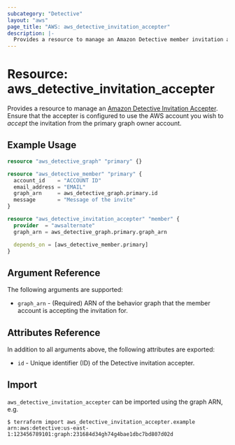 ```yaml
---
subcategory: "Detective"
layout: "aws"
page_title: "AWS: aws_detective_invitation_accepter"
description: |-
  Provides a resource to manage an Amazon Detective member invitation accepter.
---
```


# Resource: aws_detective_invitation_accepter

Provides a resource to manage an [Amazon Detective Invitation Accepter](https://docs.aws.amazon.com/detective/latest/APIReference/API_AcceptInvitation.html). Ensure that the accepter is configured to use the AWS account you wish to _accept_ the invitation from the primary graph owner account.

## Example Usage

```terraform
resource "aws_detective_graph" "primary" {}

resource "aws_detective_member" "primary" {
  account_id    = "ACCOUNT ID"
  email_address = "EMAIL"
  graph_arn     = aws_detective_graph.primary.id
  message       = "Message of the invite"
}

resource "aws_detective_invitation_accepter" "member" {
  provider  = "awsalternate"
  graph_arn = aws_detective_graph.primary.graph_arn

  depends_on = [aws_detective_member.primary]
}
```

## Argument Reference

The following arguments are supported:

* `graph_arn` - (Required) ARN of the behavior graph that the member account is accepting the invitation for.

## Attributes Reference

In addition to all arguments above, the following attributes are exported:

* `id` - Unique identifier (ID) of the Detective invitation accepter.

## Import

`aws_detective_invitation_accepter` can be imported using the graph ARN, e.g.

```
$ terraform import aws_detective_invitation_accepter.example arn:aws:detective:us-east-1:123456789101:graph:231684d34gh74g4bae1dbc7bd807d02d
```
